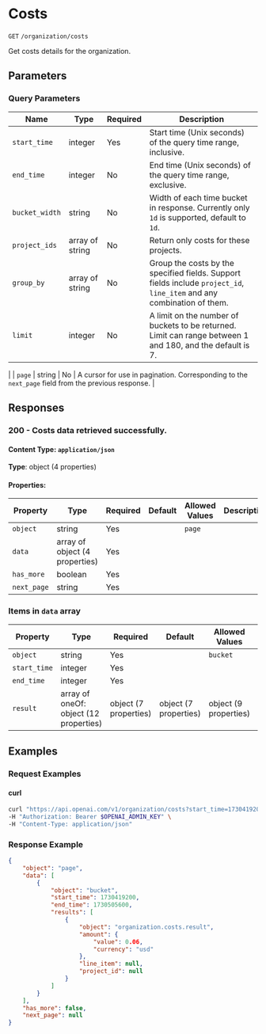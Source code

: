 # Costs

`GET` `/organization/costs`

Get costs details for the organization.

## Parameters

### Query Parameters

| Name | Type | Required | Description |
| ---- | ---- | -------- | ----------- |
| `start_time` | integer | Yes | Start time (Unix seconds) of the query time range, inclusive. |
| `end_time` | integer | No | End time (Unix seconds) of the query time range, exclusive. |
| `bucket_width` | string | No | Width of each time bucket in response. Currently only `1d` is supported, default to `1d`. |
| `project_ids` | array of string | No | Return only costs for these projects. |
| `group_by` | array of string | No | Group the costs by the specified fields. Support fields include `project_id`, `line_item` and any combination of them. |
| `limit` | integer | No | A limit on the number of buckets to be returned. Limit can range between 1 and 180, and the default is 7.
 |
| `page` | string | No | A cursor for use in pagination. Corresponding to the `next_page` field from the previous response. |

## Responses

### 200 - Costs data retrieved successfully.

#### Content Type: `application/json`

**Type**: object (4 properties)

#### Properties:

| Property | Type | Required | Default | Allowed Values | Description |
| -------- | ---- | -------- | ------- | -------------- | ----------- |
| `object` | string | Yes |  | `page` |  |
| `data` | array of object (4 properties) | Yes |  |  |  |
| `has_more` | boolean | Yes |  |  |  |
| `next_page` | string | Yes |  |  |  |


### Items in `data` array

| Property | Type | Required | Default | Allowed Values | Description |
| -------- | ---- | -------- | ------- | -------------- | ----------- |
| `object` | string | Yes |  | `bucket` |  |
| `start_time` | integer | Yes |  |  |  |
| `end_time` | integer | Yes |  |  |  |
| `result` | array of oneOf: object (12 properties) | object (7 properties) | object (7 properties) | object (9 properties) | object (7 properties) | object (7 properties) | object (3 properties) | object (3 properties) | object (4 properties) | Yes |  |  |  |
## Examples

### Request Examples

#### curl
```bash
curl "https://api.openai.com/v1/organization/costs?start_time=1730419200&limit=1" \
-H "Authorization: Bearer $OPENAI_ADMIN_KEY" \
-H "Content-Type: application/json"

```

### Response Example

```json
{
    "object": "page",
    "data": [
        {
            "object": "bucket",
            "start_time": 1730419200,
            "end_time": 1730505600,
            "results": [
                {
                    "object": "organization.costs.result",
                    "amount": {
                        "value": 0.06,
                        "currency": "usd"
                    },
                    "line_item": null,
                    "project_id": null
                }
            ]
        }
    ],
    "has_more": false,
    "next_page": null
}

```


